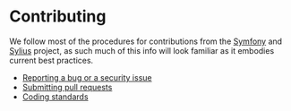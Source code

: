 # Contributing

We follow most of the procedures for contributions from the [Symfony](http://symfony.com/doc/current/contributing/index.html) and [Sylius](http://sylius.org) project, as such much of this info will look familiar as it embodies current best practices.

* [Reporting a bug or a security issue](./07-01-reporting-issues.md)
* [Submitting pull requests](./07-02-pull-requests.md)
* [Coding standards](./07-03-coding-standards.md)